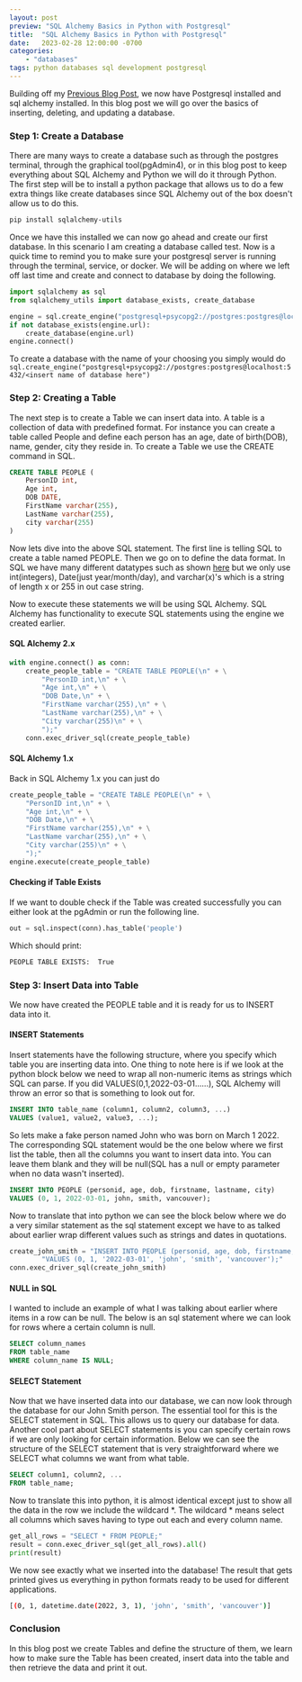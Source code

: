 ```yaml
---
layout: post
preview: "SQL Alchemy Basics in Python with Postgresql"
title:  "SQL Alchemy Basics in Python with Postgresql"
date:   2023-02-28 12:00:00 -0700
categories: 
    - "databases"
tags: python databases sql development postgresql
---
```

Building off my [Previous Blog Post](/databases/2023/02/26/SQL-Alchemy-Setup.html), we now have 
Postgresql installed and sql alchemy installed. In this blog post we will go over the basics of 
inserting, deleting, and updating a database.
### Step 1: Create a Database
There are many ways to create a database such as through the postgres terminal, through the 
graphical tool(pgAdmin4), or in this blog post to keep everything about SQL Alchemy and Python we 
will do it through Python. The first step will be to install a python package that allows us
to do a few extra things like create databases since SQL Alchemy out of the box doesn't allow us to
do this.
``` bash
pip install sqlalchemy-utils
```
Once we have this installed we can now go ahead and create our first database. In this scenario I 
am creating a database called test. Now is a quick time to remind you to make sure your postgresql
server is running through the terminal, service, or docker. We will be adding on where we left off 
last time and create and connect to database by doing the following.
``` python
import sqlalchemy as sql
from sqlalchemy_utils import database_exists, create_database

engine = sql.create_engine("postgresql+psycopg2://postgres:postgres@localhost:5432/test")
if not database_exists(engine.url):
    create_database(engine.url)
engine.connect()
```
To create a database with the name of your choosing you simply would do 
`sql.create_engine("postgresql+psycopg2://postgres:postgres@localhost:5432/<insert name of database here")`
### Step 2: Creating a Table
The next step is to create a Table we can insert data into. A table is a collection of data with predefined format. For instance you can create a table called People and define each person has an age, date of birth(DOB), name, gender, city they reside in. To create a Table we use the CREATE command in SQL.
``` sql
CREATE TABLE PEOPLE (
    PersonID int,
    Age int,
    DOB DATE,
    FirstName varchar(255),
    LastName varchar(255),
    city varchar(255)
)
```
Now lets dive into the above SQL statement. The first line is telling SQL to create a table named PEOPLE. Then we go on to define the data format. In SQL we have many different datatypes such as shown [here](https://www.w3schools.com/sql/sql_datatypes.asp) but we only use int(integers), Date(just year/month/day), and varchar(x)'s which is a string of length x or 255 in out case string.

Now to execute these statements we will be using SQL Alchemy. SQL Alchemy has functionality to execute SQL statements using the engine we created earlier.
#### SQL Alchemy 2.x
``` python
with engine.connect() as conn:
    create_people_table = "CREATE TABLE PEOPLE(\n" + \
        "PersonID int,\n" + \
        "Age int,\n" + \
        "DOB Date,\n" + \
        "FirstName varchar(255),\n" + \
        "LastName varchar(255),\n" + \
        "City varchar(255)\n" + \
        ");"
    conn.exec_driver_sql(create_people_table)
```
#### SQL Alchemy 1.x
Back in SQL Alchemy 1.x you can just do
``` python
create_people_table = "CREATE TABLE PEOPLE(\n" + \
    "PersonID int,\n" + \
    "Age int,\n" + \
    "DOB Date,\n" + \
    "FirstName varchar(255),\n" + \
    "LastName varchar(255),\n" + \
    "City varchar(255)\n" + \
    ");"
engine.execute(create_people_table)
```
#### Checking if Table Exists
If we want to double check if the Table was created successfully you can either look at the pgAdmin or run the following line.
``` python
out = sql.inspect(conn).has_table('people')
```
Which should print:
``` bash
PEOPLE TABLE EXISTS:  True
```
### Step 3: Insert Data into Table
We now have created the PEOPLE table and it is ready for us to INSERT data into it.
#### INSERT Statements
Insert statements have the following structure, where you specify which table you are inserting data into.
One thing to note here is if we look at the python block below we need to wrap all non-numeric items as strings
which SQL can parse. If you did VALUES(0,1,2022-03-01......), SQL Alchemy will throw an error so that is something
to look out for.
``` sql
INSERT INTO table_name (column1, column2, column3, ...)
VALUES (value1, value2, value3, ...);
```
So lets make a fake person named John who was born on March 1 2022. The corresponding SQL statement would
be the one below where we first list the table, then all the columns you want to insert data into. You can leave
them blank and they will be null(SQL has a null or empty parameter when no data wasn't inserted).

``` sql
INSERT INTO PEOPLE (personid, age, dob, firstname, lastname, city)
VALUES (0, 1, 2022-03-01, john, smith, vancouver);
```
Now to translate that into python we can see the block below where we do a very similar statement as the sql
statement except we have to as talked about earlier wrap different values such as strings and dates in quotations.
``` python
create_john_smith = "INSERT INTO PEOPLE (personid, age, dob, firstname, lastname, city)\n" + \
        "VALUES (0, 1, '2022-03-01', 'john', 'smith', 'vancouver');"
conn.exec_driver_sql(create_john_smith)
```
#### NULL in SQL
I wanted to include an example of what I was talking about earlier where items in a row can be null.
The below is an sql statement where we can look for rows where a certain column is null.
``` sql
SELECT column_names
FROM table_name
WHERE column_name IS NULL;
```

#### SELECT Statement
Now that we have inserted data into our database, we can now look through the database for our John Smith
person. The essential tool for this is the SELECT statement in SQL. This allows us to query our database for data.
Another cool part about SELECT statements is you can specify certain rows if we are only looking for certain information.
Below we can see the structure of the SELECT statement that is very straightforward where we SELECT what columns we want
from what table.
``` sql
SELECT column1, column2, ...
FROM table_name;
```
Now to translate this into python, it is almost identical except just to show all the data in the row we include
the wildcard *. The wildcard * means select all columns which saves having to type out each and every column name.
``` python
get_all_rows = "SELECT * FROM PEOPLE;"
result = conn.exec_driver_sql(get_all_rows).all()
print(result)
```
We now see exactly what we inserted into the database! The result that gets printed gives us everything in python
formats ready to be used for different applications.
``` bash
[(0, 1, datetime.date(2022, 3, 1), 'john', 'smith', 'vancouver')]
```
### Conclusion
In this blog post we create Tables and define the structure of them, we learn how to make sure the Table has
been created, insert data into the table and then retrieve the data and print it out. 
